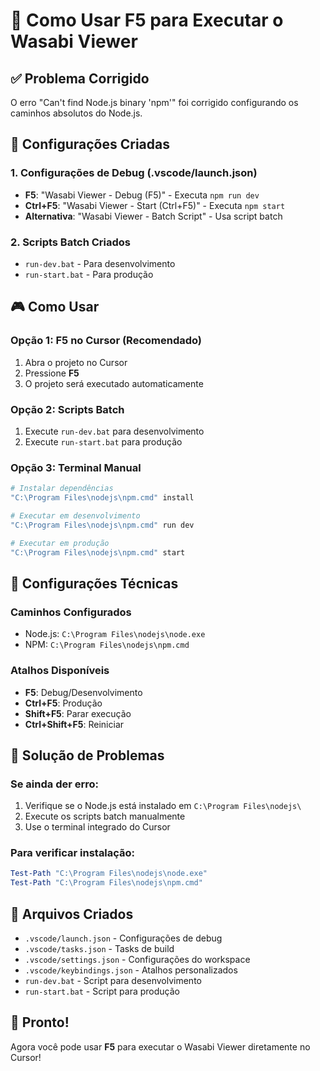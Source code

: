 # 🚀 Como Usar F5 para Executar o Wasabi Viewer

## ✅ Problema Corrigido
O erro "Can't find Node.js binary 'npm'" foi corrigido configurando os caminhos absolutos do Node.js.

## 🎯 Configurações Criadas

### 1. **Configurações de Debug (.vscode/launch.json)**
- **F5**: "Wasabi Viewer - Debug (F5)" - Executa `npm run dev`
- **Ctrl+F5**: "Wasabi Viewer - Start (Ctrl+F5)" - Executa `npm start`
- **Alternativa**: "Wasabi Viewer - Batch Script" - Usa script batch

### 2. **Scripts Batch Criados**
- `run-dev.bat` - Para desenvolvimento
- `run-start.bat` - Para produção

## 🎮 Como Usar

### **Opção 1: F5 no Cursor (Recomendado)**
1. Abra o projeto no Cursor
2. Pressione **F5**
3. O projeto será executado automaticamente

### **Opção 2: Scripts Batch**
1. Execute `run-dev.bat` para desenvolvimento
2. Execute `run-start.bat` para produção

### **Opção 3: Terminal Manual**
```bash
# Instalar dependências
"C:\Program Files\nodejs\npm.cmd" install

# Executar em desenvolvimento
"C:\Program Files\nodejs\npm.cmd" run dev

# Executar em produção
"C:\Program Files\nodejs\npm.cmd" start
```

## 🔧 Configurações Técnicas

### **Caminhos Configurados**
- Node.js: `C:\Program Files\nodejs\node.exe`
- NPM: `C:\Program Files\nodejs\npm.cmd`

### **Atalhos Disponíveis**
- **F5**: Debug/Desenvolvimento
- **Ctrl+F5**: Produção
- **Shift+F5**: Parar execução
- **Ctrl+Shift+F5**: Reiniciar

## 🐛 Solução de Problemas

### **Se ainda der erro:**
1. Verifique se o Node.js está instalado em `C:\Program Files\nodejs\`
2. Execute os scripts batch manualmente
3. Use o terminal integrado do Cursor

### **Para verificar instalação:**
```powershell
Test-Path "C:\Program Files\nodejs\node.exe"
Test-Path "C:\Program Files\nodejs\npm.cmd"
```

## 📁 Arquivos Criados
- `.vscode/launch.json` - Configurações de debug
- `.vscode/tasks.json` - Tasks de build
- `.vscode/settings.json` - Configurações do workspace
- `.vscode/keybindings.json` - Atalhos personalizados
- `run-dev.bat` - Script para desenvolvimento
- `run-start.bat` - Script para produção

## 🎉 Pronto!
Agora você pode usar **F5** para executar o Wasabi Viewer diretamente no Cursor!


